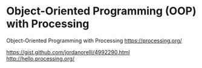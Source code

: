 # Object-Oriented Programming (OOP) with Processing
Object-Oriented Programming with Processing
https://processing.org/

https://gist.github.com/jordanorelli/4992290.html
http://hello.processing.org/
